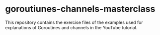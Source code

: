 # goroutiunes-channels-masterclass
This repository contains the exercise files of the examples used for explanations of Goroutines and channels in the YouTube tutorial.
